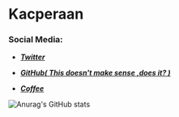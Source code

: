  # Kacperaan

### Social Media:

- ***[Twitter](https://twitter.com/popeqkacper)***

- ***[GitHub( This doesn't make sense ,does it? )](https://github.com/Kacperaan)***

- ***[Coffee](https://www.buymeacoffee.com/kacperaann)***

![Anurag's GitHub stats](https://github-readme-stats.vercel.app/api?username=kacperaan&show_icons=true&theme=radical)
